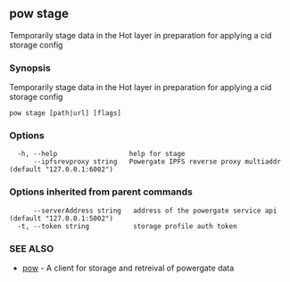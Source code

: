 ## pow stage

Temporarily stage data in the Hot layer in preparation for applying a cid storage config

### Synopsis

Temporarily stage data in the Hot layer in preparation for applying a cid storage config

```
pow stage [path|url] [flags]
```

### Options

```
  -h, --help                  help for stage
      --ipfsrevproxy string   Powergate IPFS reverse proxy multiaddr (default "127.0.0.1:6002")
```

### Options inherited from parent commands

```
      --serverAddress string   address of the powergate service api (default "127.0.0.1:5002")
  -t, --token string           storage profile auth token
```

### SEE ALSO

* [pow](pow.md)	 - A client for storage and retreival of powergate data

